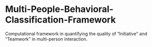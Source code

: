 # Multi-People-Behavioral-Classification-Framework
Computational framework in quantifying the quality of “Initiative” and “Teamwork” in multi-person interaction.
